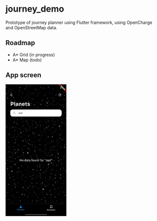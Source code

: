 # journey_demo

Prototype of journey planner using Flutter framework, using OpenCharge and OpenStreetMap data.

## Roadmap
- A* Grid (in progress)
- A* Map (todo)

## App screen

<img src="https://github.com/federicoviceconti/planets_flutter_example_lesson/blob/master/ui/3_no_data.png" alt="mockup no data page 1" width="200">
